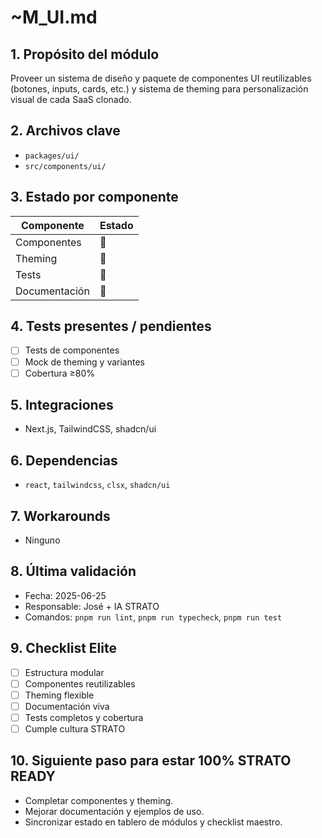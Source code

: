 # ~M_UI.md

## 1. Propósito del módulo
Proveer un sistema de diseño y paquete de componentes UI reutilizables (botones, inputs, cards, etc.) y sistema de theming para personalización visual de cada SaaS clonado.

## 2. Archivos clave
- `packages/ui/`
- `src/components/ui/`

## 3. Estado por componente
| Componente         | Estado |
|--------------------|--------|
| Componentes        | 🔲     |
| Theming            | 🔲     |
| Tests              | 🔲     |
| Documentación      | 🔲     |

## 4. Tests presentes / pendientes
- [ ] Tests de componentes
- [ ] Mock de theming y variantes
- [ ] Cobertura ≥80%

## 5. Integraciones
- Next.js, TailwindCSS, shadcn/ui

## 6. Dependencias
- `react`, `tailwindcss`, `clsx`, `shadcn/ui`

## 7. Workarounds
- Ninguno

## 8. Última validación
- Fecha: 2025-06-25
- Responsable: José + IA STRATO
- Comandos: `pnpm run lint`, `pnpm run typecheck`, `pnpm run test`

## 9. Checklist Elite
- [ ] Estructura modular
- [ ] Componentes reutilizables
- [ ] Theming flexible
- [ ] Documentación viva
- [ ] Tests completos y cobertura
- [ ] Cumple cultura STRATO

## 10. Siguiente paso para estar 100% STRATO READY
- Completar componentes y theming.
- Mejorar documentación y ejemplos de uso.
- Sincronizar estado en tablero de módulos y checklist maestro. 